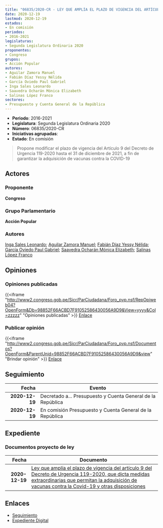```yaml
---
title: "06835/2020-CR - LEY QUE AMPLÍA EL PLAZO DE VIGENCIA DEL ARTÍCULO 9 DEL DECRETO DE URGENCIA 119-2020, QUE DICTA MEDIDAS EXTRAORDINARIAS QUE PERMITAN LA ADQUISICIÓN DE VACUNAS CONTRA LA COVID-19 Y OTRAS DISPOSICIONES"
date: 2020-12-19
lastmod: 2020-12-19
estados:
- En comisión
periodos:
- 2016-2021
legislaturas:
- Segunda Legislatura Ordinaria 2020
proponentes:
- Congreso
grupos:
- Acción Popular
autores:
- Aguilar Zamora Manuel
- Fabián Díaz Yessy Nélida
- García Oviedo Paul Gabriel
- Inga Sales Leonardo
- Saavedra Ocharán Mónica Elizabeth
- Salinas López Franco
sectores:
- Presupuesto y Cuenta General de la República
---
```

- **Periodo**: 2016-2021
- **Legislatura**: Segunda Legislatura Ordinaria 2020
- **Número**: 06835/2020-CR
- **Iniciativas agrupadas**: 
- **Estado**: En comisión

> Propone modificar el plazo de vigencia del Artículo 9 del Decreto de Urgencia 119-2020 hasta el 31 de diciembre de 2021, a fin de garantizar la adquisición de vacunas contra la COVID-19


## Actores

### Proponente

**Congreso**

### Grupo Parlamentario

**Acción Popular**

### Autores

[Inga Sales Leonardo](mailto:mailto:lingas@congreso.gob.pe); [Aguilar Zamora Manuel](mailto:mailto:maguilarz@congreso.gob.pe); [Fabián Díaz Yessy Nélida](mailto:mailto:yfabian@congreso.gob.pe); [García Oviedo Paul Gabriel](mailto:mailto:pgarcia@congreso.gob.pe); [Saavedra Ocharán Mónica Elizabeth](mailto:mailto:msaavedra@congreso.gob.pe); [Salinas López Franco](mailto:mailto:fsalinas@congreso.gob.pe)

## Opiniones

### Opiniones publicadas

{{<iframe "http://www2.congreso.gob.pe/Sicr/ParCiudadana/Foro_pvp.nsf/RepOpiweb04?OpenForm&Db=98852F66ACBD7F91052586430056A9D9&View=yyyy&Col=zzzzz" "Opiniones publicadas" >}}
[Enlace](http://www2.congreso.gob.pe/Sicr/ParCiudadana/Foro_pvp.nsf/RepOpiweb04?OpenForm&Db=98852F66ACBD7F91052586430056A9D9&View=yyyy&Col=zzzzz)

### Publicar opinión

{{<iframe "http://www2.congreso.gob.pe/Sicr/ParCiudadana/Foro_pvp.nsf/Documentos?OpenForm&ParentUnid=98852F66ACBD7F91052586430056A9D9&view" "Brindar opinión" >}}
[Enlace](http://www2.congreso.gob.pe/Sicr/ParCiudadana/Foro_pvp.nsf/Documentos?OpenForm&ParentUnid=98852F66ACBD7F91052586430056A9D9&view)


## Seguimiento

| Fecha | Evento |
|------:|--------|
| **2020-12-19** | Decretado a... Presupuesto y Cuenta General de la República |
| **2020-12-19** | En comisión Presupuesto y Cuenta General de la República |

## Expediente

### Documentos proyecto de ley

| Fecha | Documento |
|------:|-----------|
| **2020-12-19** | [Ley que amplía el plazo de vigencia del artículo 9 del Decreto de Urgencia 119-2020, que dicta medidas extraordinarias que permitan la adquisición de vacunas contra la Covid-19 y otras disposiciones](http://www.leyes.congreso.gob.pe/Documentos/2016_2021/Proyectos_de_Ley_y_de_Resoluciones_Legislativas/PL06835-201219.pdf) |

## Enlaces

- [Seguimiento](http://www2.congreso.gob.pe/Sicr/TraDocEstProc/CLProLey2016.nsf/f7fff46988ca05b1052578e100829cc7/ca165ece18e4fde305258643005d3b85?OpenDocument)
- [Expediente Digital](http://www2.congreso.gob.pe/Sicr/TraDocEstProc/Expvirt_2011.nsf/visbusqptramdoc1621/06835?opendocument)

